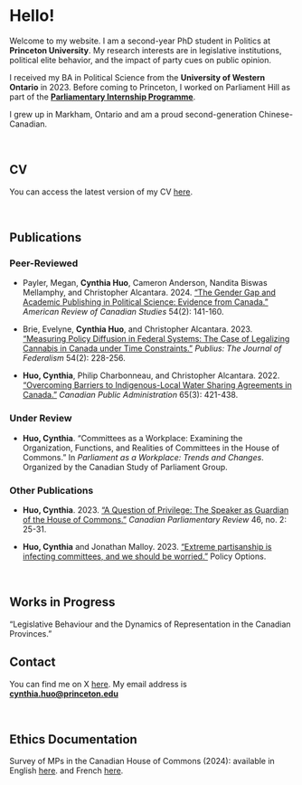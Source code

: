 # Hello! 
Welcome to my website. I am a second-year PhD student in Politics at **Princeton University**. My research interests are in legislative institutions, political elite behavior, and the impact of party cues on public opinion.

I received my BA in Political Science from the **University of Western Ontario** in 2023. Before coming to Princeton, I worked on Parliament Hill as part of the [**Parliamentary Internship Programme**](https://pip-psp.org/).

I grew up in Markham, Ontario and am a proud second-generation Chinese-Canadian.

<br/>

## CV 
You can access the latest version of my CV [here](cynthiachuo.github.io/documents/CV-05-2025.pdf).

<br/>

## Publications
### Peer-Reviewed 
- Payler, Megan, **Cynthia Huo**, Cameron Anderson, Nandita Biswas Mellamphy, and Christopher Alcantara. 2024. [“The Gender Gap and Academic Publishing in Political Science: Evidence from Canada.”](https://doi.org/10.1080/02722011.2024.2349432) _American Review of Canadian Studies_ 54(2): 141-160.

- Brie, Evelyne, **Cynthia Huo**, and Christopher Alcantara. 2023. [“Measuring Policy Diffusion in Federal Systems: The Case of Legalizing Cannabis in Canada under Time Constraints.”](https://doi.org/10.1093/publius/pjad036) _Publius: The Journal of Federalism_ 54(2): 228-256.

- **Huo, Cynthia**, Philip Charbonneau, and Christopher Alcantara. 2022. [“Overcoming Barriers to Indigenous-Local Water Sharing Agreements in Canada.”](https://doi.org/10.1111/capa.12492) _Canadian Public Administration_ 65(3): 421-438.

### Under Review
- **Huo, Cynthia**. “Committees as a Workplace: Examining the Organization, Functions, and Realities of Committees in the House of Commons.” In _Parliament as a Workplace: Trends and Changes_. Organized by the Canadian Study of Parliament Group.

### Other Publications 
- **Huo, Cynthia**. 2023. [“A Question of Privilege: The Speaker as Guardian of the House of Commons.”](https://www.revparlcan.ca/wp-content/uploads/2023/11/46n2e_23Whole.pdf) _Canadian Parliamentary Review_ 46, no. 2: 25-31. 

- **Huo, Cynthia** and Jonathan Malloy. 2023. [“Extreme partisanship is infecting committees, and we should be worried.”](https://policyoptions.irpp.org/magazines/march-2023/house-committees-extreme-partisanship/) Policy Options.

<br/>

## Works in Progress

“Legislative Behaviour and the Dynamics of Representation in the Canadian Provinces.”

## Contact 
You can find me on X [here](https://twitter.com/cynthiachuo). My email address is **cynthia.huo@princeton.edu**

<br/>

## Ethics Documentation
Survey of MPs in the Canadian House of Commons (2024): available in English [here](cynthiachuo.github.io/documents/Ethics-Documentation-English.pdf).
 and French [here](cynthiachuo.github.io/documents/Ethics-Documentation-French.pdf). 
